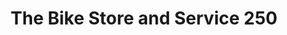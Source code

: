 ---
title: "The Bike Store and Service   250"
url: /la-cumbre/the-bike-store-and-service-250/
shop: bicicleta
---
